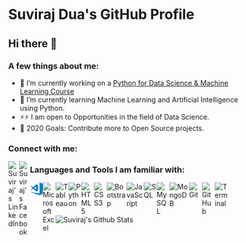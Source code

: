# Suviraj Dua's GitHub Profile
## Hi there  👋 

### A few things about me:

- 🔭  I’m currently working on a [Python for Data Science & Machine Learning Course][udemyds]
- 🌱  I’m currently learning Machine Learning and Artificial Intelligence using Python.
- ⚡⚡  I am open to Opportunities in the field of Data Science. 
- 🥅  2020 Goals: Contribute more to Open Source projects.

### Connect with me:

[<img align="left" alt="Suviraj's LinkedIn" width="22px" src="https://cdn1.iconfinder.com/data/icons/logotypes/32/square-linkedin-512.png" />][linkedin]
[<img align="left" alt="Suviraj's Facebook" width="22px" src="https://cdn1.iconfinder.com/data/icons/logotypes/32/square-facebook-512.png" />][facebook]


### Languages and Tools I am familiar with:

<img align="left" alt="Visual Studio Code" width="26px" src="https://raw.githubusercontent.com/github/explore/80688e429a7d4ef2fca1e82350fe8e3517d3494d/topics/visual-studio-code/visual-studio-code.png" />
<img align="left" alt="Microsoft Excel" width="26px" src="https://cdn0.iconfinder.com/data/icons/logos-microsoft-office-365/128/Microsoft_Office-02-512.png" />
<img align="left" alt="Tableau" width="26px" src="https://cdn2.iconfinder.com/data/icons/mixd/512/3_tableau-512.png" />
<img align="left" alt="Python" width="26px" src="https://cdn4.iconfinder.com/data/icons/logos-and-brands/512/267_Python_logo-512.png" />
<img align="left" alt="HTML5" width="26px" src="https://cdn0.iconfinder.com/data/icons/HTML5/512/HTML_Logo.png" />
<img align="left" alt="CSS3" width="26px" src="https://cdn1.iconfinder.com/data/icons/social-media-logos-7/64/css-3-512.png" />
<img align="left" alt="Bootstrap" width="40px" src="https://cdn1.iconfinder.com/data/icons/flat-and-simple-part-1/128/bootstrap-512.png" />
<img align="left" alt="JavaScript" width="35px" src="https://cdn2.iconfinder.com/data/icons/designer-skills/128/code-programming-javascript-software-develop-command-language-512.png"/>
<img align="left" alt="SQL" width="26px" src="https://cdn3.iconfinder.com/data/icons/basicolor-computer-tech/24/091_database_data_sql-512.png" />
<img align="left" alt="MySQL" width="26px" src="https://cdn4.iconfinder.com/data/icons/logos-brands-5/24/mysql-512.png" />
<img align="left" alt="MongoDB" width="40px" src="https://cdn4.iconfinder.com/data/icons/logos-3/512/mongodb-2-512.png" />
<img align="left" alt="Git" width="26px" src="https://cdn3.iconfinder.com/data/icons/social-media-2169/24/social_media_social_media_logo_git-512.png" />
<img align="left" alt="GitHub" width="26px" src="https://cdn0.iconfinder.com/data/icons/octicons/1024/mark-github-512.png" />
<img align="left" alt="Terminal" width="26px" src="https://cdn0.iconfinder.com/data/icons/octicons/1024/terminal-512.png" />



<img align="left" alt="Suviraj's Github Stats" src="https://github-readme-stats.vercel.app/api?username=SuvirajD&show_icons=true&hide_border=true&count_private=true&theme=algolia" />



[udemyds]: https://www.udemy.com/share/101WjcBEAdeFlbTXo=/
[linkedin]: https://www.linkedin.com/in/suvirajdua/
[facebook]: https://www.facebook.com/SuvirajD
